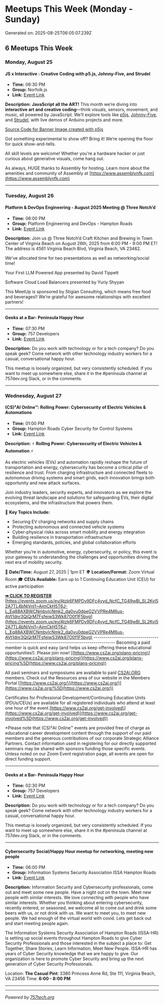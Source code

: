 # Meetups This Week (Monday - Sunday)

Generated on: 2025-08-25T06:05:07.239Z

## 6 Meetups This Week

### Monday, August 25

#### JS x Interactive : Creative Coding with p5.js, Johnny-Five, and Strudel

- **Time:** 06:30 PM
- **Group:** Norfolk.js
- **Link:** [Event Link](https://www.meetup.com/norfolkjs/events/310107060/)

**Description:**
**JavaScript all the ART!**
This month we’re diving into **interactive art and creative coding**—think visuals, sensors, movement, and music, all powered by JavaScript. We’ll explore tools like [p5js](p5js.org), [Johnny-Five](johnny-five.io), and [Strudel](strudel.cc), with live demos of Arduino projects and more.

[Source Code for Banner Image created with p5js](https://editor.p5js.org/pchinjr/sketches/kN9h0NBgG)

Got something experimental to show off? Bring it! We’re opening the floor for quick show-and-tells.

All skill levels are welcome! Whether you’re a hardware hacker or just curious about generative visuals, come hang out.

As always, HUGE thanks to Assembly for hosting.
Learn more about the amenities and community of Assembly at [https://www.assemblynfk.com](https://www.assemblynfk.com)

---

### Tuesday, August 26

#### Platform & DevOps Engineering - August 2025 Meeting @ Three Notch’d

- **Time:** 06:00 PM
- **Group:** Platform Engineering and DevOps - Hampton Roads
- **Link:** [Event Link](https://www.meetup.com/platform-and-devops-eng/events/310089548/)

**Description:**
Join us @ Three Notch’d Craft Kitchen and Brewing in Town Center of Virginia Beach on August 26th, 2025 from 6:00 PM - 9:00 PM ET! The address is 4561 Virginia Beach Blvd, Virginia Beach, VA 23462.

We've allocated time for two presentations as well as networking/social time!

Your First LLM Powered App presented by David Tippett

Software Cloud Load Balancers presented by Yuriy Shyyan

This MeetUp is sponsored by Stigian Consulting, which means free food and beverages!! We're grateful for awesome relationships with excellent partners!

---

#### Geeks at a Bar- Peninsula Happy Hour

- **Time:** 07:30 PM
- **Group:** 757 Developers
- **Link:** [Event Link](https://www.meetup.com/757dev/events/308682623/)

**Description:**
Do you work with technology or for a tech company? Do you speak geek? Come network with other technology industry workers for a casual, conversational happy hour.

This meetup is loosely organized, but very consistently scheduled. If you want to meet up somewhere else, share it in the #peninsula channel at 757dev.org Slack, or in the comments.

---

### Wednesday, August 27

#### (CS)²AI Online™: Rolling Power: Cybersecurity of Electric Vehicles & Automations

- **Time:** 01:00 PM
- **Group:** Hampton Roads Cyber Security for Control Systems
- **Link:** [Event Link](https://www.meetup.com/norfolk-cyber-security-for-control-systems/events/310648078/)

**Description:**
⚡ **Rolling Power: Cybersecurity of Electric Vehicles & Automation** ⚡

As electric vehicles (EVs) and automation rapidly reshape the future of transportation and energy, cybersecurity has become a critical pillar of resilience and trust. From charging infrastructure and connected fleets to autonomous driving systems and smart grids, each innovation brings both opportunity and new attack surfaces.

Join industry leaders, security experts, and innovators as we explore the evolving threat landscape and solutions for safeguarding EVs, their digital ecosystems, and the infrastructure that powers them.

🔑 **Key Topics Include:**

* Securing EV charging networks and supply chains
* Protecting autonomous and connected vehicle systems
* Cyber-physical risks across smart mobility and energy integration
* Building resilience in transportation infrastructure
* Emerging standards, policies, and global collaboration efforts

Whether you’re in automotive, energy, cybersecurity, or policy, this event is your gateway to understanding the challenges and opportunities driving the next era of mobility security.

📅 **Date/Time:** August 27\, 2025 \| 1pm ET
🌍 **Location/Format:** Zoom Virtual Room
🎓 **CEUs Available:** Earn up to 1 Continuing Education Unit (CEU) for active participation

**[➡ CLICK TO REGISTER](https://events.zoom.us/ev/Atzk6FMPDv9DFc4yyd_NcfC_TG49wBI_SL2Kvl52A7TL4bNjVnl1~AimCkH5T6J-L_Eq88AXBWCNmbvlcNmk2_da0vu0dpeG2VVPRe4M6us-AVt1dnr3QiQrM7FsfeiwS3Wk87O0f1F5byg)**
[https://events.zoom.us/ev/Atzk6FMPDv9DFc4yyd_NcfC_TG49wBI_SL2Kvl52A7TL4bNjVnl1~AimCkH5T6J-L_Eq88AXBWCNmbvlcNmk2_da0vu0dpeG2VVPRe4M6us-AVt1dnr3QiQrM7FsfeiwS3Wk87O0f1F5byg](https://events.zoom.us/ev/Atzk6FMPDv9DFc4yyd_NcfC_TG49wBI_SL2Kvl52A7TL4bNjVnl1~AimCkH5T6J-L_Eq88AXBWCNmbvlcNmk2_da0vu0dpeG2VVPRe4M6us-AVt1dnr3QiQrM7FsfeiwS3Wk87O0f1F5byg)
\-\-\-\-\-\-\-\-\-\-\-\-\-\-\-\-\-\-\-\-\-\-\-\-\-\-\-\-\-\-\-\-\-\-\-\-\-\-\-\-\-\-\-\-\-\-\-\-\-\-\-\-\-\-\-\-\-\-\-\-\-\-\-\-\-\-\-\-\-\-\-\-\-\-\-\-\-\-\-\-\-\-\-\-\-\-\-\-\-
Becoming a paid member is quick and easy (and helps us keep offering these educational opportunities!). Please join now! [[https://www.cs2ai.org/plans-pricing\](https://www.cs2ai.org/plans-pricing)](https://www.cs2ai.org/plans-pricing%5D(https://www.cs2ai.org/plans-pricing))

All past seminars and symposiums are available to paid [CS2AI.ORG](http://cs2ai.org/) members. Check out the Resources area of our website in the Members Portal [[https://www.cs2ai.org/\](https://www.cs2ai.org/)](https://www.cs2ai.org/%5D(https://www.cs2ai.org/))

Certificates for Professional Development/Continuing Education Units (PDUs/CEUs) are available for all registered individuals who attend at least one hour of the event.[https://www.cs2ai.org/get-involved\](https://www.cs2ai.org/get-involved)](https://www.cs2ai.org/get-involved%5D(https://www.cs2ai.org/get-involved))

\*Please note that (CS)²AI Online™ events are provided free of charge as educational career development content through the support of our paid members and the generous contributions of our corporate Strategic Alliance Partners. Contact information used in registering for our directly supported seminars may be shared with sponsors funding those specific events. Unless noted on our Zoom Event registration page, all events are open for direct funding support.

---

#### Geeks at a Bar- Peninsula Happy Hour

- **Time:** 02:30 PM
- **Group:** 757 Developers
- **Link:** [Event Link](https://www.meetup.com/757dev/events/308682623/)

**Description:**
Do you work with technology or for a tech company? Do you speak geek? Come network with other technology industry workers for a casual, conversational happy hour.

This meetup is loosely organized, but very consistently scheduled. If you want to meet up somewhere else, share it in the #peninsula channel at 757dev.org Slack, or in the comments.

---

#### Cybersecurity Social/Happy Hour meetup for networking, meeting new people

- **Time:** 06:00 PM
- **Group:** Information Systems Security Association ISSA Hampton Roads
- **Link:** [Event Link](https://www.meetup.com/issa-hampton-roads/events/305687946/)

**Description:**
Information Security and Cybersecurity professionals, come out and meet some new people. Have a night out on the town. Meet new people with similar interests. We love connecting with people who have similar interests. Whether you thinking about entering cybersecurity, recently entered, or seasoned, we welcome all to come out and drink some beers with us, or not drink with us. We want to meet you, to meet new people. We had enough of the virtual world with covid. Lets get back out and start meeting people again.

The Information Systems Security Association of Hampton Roads (ISSA-HR) is setting up social events throughout Hampton Roads to give Cyber Security Professionals and those interested in the subject a place to: Get Together, Share Stories, Learn Information, Meet New People.
I﻿SSA-HR has years of Cyber Security knowledge that we are happy to give. Our organization is here to promote Cyber Security and bring up the next generation of Cyber Security Professionals.

Location: **The Casual Pint**: 3380 Princess Anne Rd, Ste 111, Virginia Beach, VA 23456
Time: **6:00 - 8:00 PM**

---



---

*Powered by [757tech.org](https://757tech.org)*